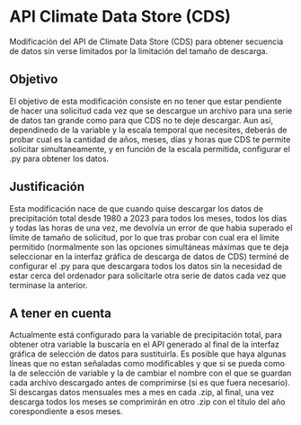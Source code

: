 # API Climate Data Store (CDS)
Modificación del API de Climate Data Store (CDS) para obtener secuencia de datos sin verse limitados por la limitación del tamaño de descarga.

## Objetivo
El objetivo de esta modificación consiste en no tener que estar pendiente de hacer una solicitud cada vez que se descargue un archivo para una serie de datos tan grande como para que CDS no te deje descargar.
Aun así, dependinedo de la variable y la escala temporal que necesites, deberás de probar cual es la cantidad de años, meses, días y horas que CDS te permite solicitar simultaneamente, y en función de la escala permitida, configurar el .py para obtener los datos.

## Justificación
Esta modificación nace de que cuando quise descargar los datos de precipitación total desde 1980 a 2023 para todos los meses, todos los días y todas las horas de una vez, me devolvía un error de que habia superado el límite de tamaño de solicitud, por lo que tras probar con cual era el límite permitido (normalmente son las opciones simultáneas máximas que te deja seleccionar en la interfaz gráfica de descarga de datos de CDS) terminé de configurar el .py para que descargara todos los datos sin la necesidad de estar cerca del ordenador para solicitarle otra serie de datos cada vez que terminase la anterior. 

## A tener en cuenta
Actualmente está configurado para la variable de precipitación total, para obtener otra variable la buscaría en el API generado al final de la interfaz gráfica de selección de datos para sustituirla.
Es posible que haya algunas líneas que no estan señaladas como modificables y que si se pueda como la de selección de variable y la de cambiar el nombre con el que se guardan cada archivo descargado antes de comprimirse (si es que fuera necesario).
Si descargas datos mensuales mes a mes en cada .zip, al final, una vez descarga todos los meses se comprimirán en otro .zip con el título del año corespondiente a esos meses.
